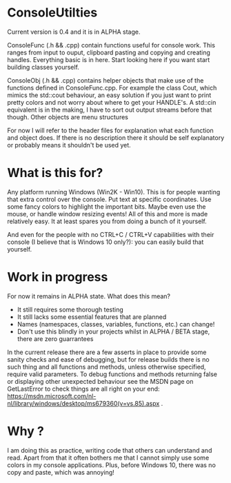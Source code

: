 # ConsoleUtilties
Current version is 0.4 and it is in ALPHA stage.

ConsoleFunc (.h && .cpp) contain functions useful for console work. This ranges from input to ouput, clipboard pasting and copying and creating handles. Everything basic is in here. Start looking here if you want start building classes yourself.

ConsoleObj (.h && .cpp) contains helper objects that make use of the functions defined in ConsoleFunc.cpp. For example the class Cout, which mimics the std::cout behaviour, an easy solution if you just want to print pretty colors and not worry about where to get your HANDLE's. A std::cin equivalent is in the making, I have to sort out output streams before that though. Other objects are menu structures

For now I will refer to the header files for explanation what each function and object does. If there is no description there it should be self explanatory or probably means it shouldn't be used yet.

# What is this for?
Any platform running Windows (Win2K - Win10). This is for people wanting that extra control over the console. Put text at specific coordinates. Use some fancy colors to highlight the important bits. Maybe even use the mouse, or handle window resizing events! All of this and more is made relatively easy. It at least spares you from doing a bunch of it yourself.

And even for the people with no CTRL+C / CTRL+V capabilities with their console (I believe that is Windows 10 only?): you can easily build that yourself.

# Work in progress
For now it remains in ALPHA state. What does this mean?
  - It still requires some thorough testing
  - It still lacks some essential features that are planned
  - Names (namespaces, classes, variables, functions, etc.) can change!
  - Don't use this blindly in your projects whilst in ALPHA / BETA stage, there are zero guarrantees

In the current release there are a few asserts in place to provide some sanity checks and ease of debugging, but for release builds there is no such thing and all functions and methods, unless otherwise specified, require valid parameters. To debug functions and methods returning false or displaying other unexpected behaviour see the MSDN page on GetLastError to check things are all right on your end: https://msdn.microsoft.com/nl-nl/library/windows/desktop/ms679360(v=vs.85).aspx .

# Why ?
I am doing this as practice, writing code that others can understand and read. Apart from that it often bothers me that I cannot simply use some colors in my console applications. Plus, before Windows 10, there was no copy and paste, which was annoying!

